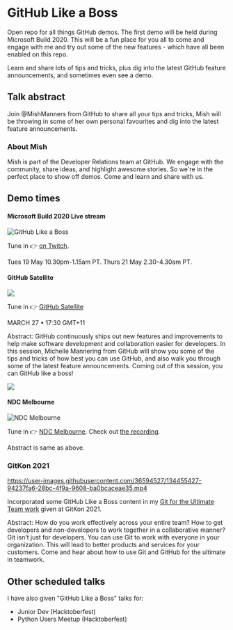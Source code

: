 # GitHub Like a Boss #

Open repo for all things GitHub demos. The first demo will be held during Microsoft Build 2020. This will be a fun place for you all to come and engage with me and try out some of the new features - which have all been enabled on this repo.

Learn and share lots of tips and tricks, plus dig into the latest GitHub feature announcements, and sometimes even see a demo.

## Talk abstract

Join @MishManners from GitHub to share all your tips and tricks, Mish will be throwing in some of her own personal favourites and dig into the latest feature announcements.

### About Mish ###

Mish is part of the Developer Relations team at GitHub. We engage with the community, share ideas, and highlight awesome stories. So we're in the perfect place to show off demos. Come and learn and share with us.

## Demo times ##

#### Microsoft Build 2020 Live stream

![GitHub Like a Boss](https://pbs.twimg.com/media/EYV_zZqUEAEChuo?format=jpg&name=large)

Tune in :point_right: [on Twitch](https://twitch.tv/MicrosoftDeveloper).

Tues 19 May 10.30pm-1.15am PT.
Thurs 21 May 2.30-4.30am PT.

#### GitHub Satellite

![](https://github.com/MishManners/GitHub-Like-A-Boss-Demos/blob/main/Satellite%20India%20Talk.PNG)

Tune in :point_right: [GitHub Satellite](https://githubsatellite.com/)

MARCH 27 • 17:30 GMT+11

Abstract:
GitHub continuously ships out new features and improvements to help make software development and collaboration easier for developers. In this session, Michelle Mannering from GitHub will show you some of the tips and tricks of how best you can use GitHub, and also walk you through some of the latest feature announcements. Coming out of this session, you can GitHub like a boss!

![](https://github.com/MishManners/GitHub-Like-A-Boss-Demos/blob/main/SpeakerIntro.gif)

#### NDC Melbourne

![NDC Melbourne](https://user-images.githubusercontent.com/36594527/127279693-684d9315-683f-466f-b16f-e40254c0e35f.JPG)

Tune in :point_right: [NDC Melbourne](https://ndcmelbourne.com/speakers/michelle-mannering). Check out [the recording](https://www.youtube.com/watch?v=KS2gQ_0-zXg&ab_channel=NDCConferences).

Abstract is same as above.

### GitKon 2021

<!-- ![](https://github.com/mishmanners/GitHub-Like-A-Boss/blob/main/GitKon-Speaker-MichelleMannering-OG.jpg) -->
https://user-images.githubusercontent.com/36594527/134455427-94237fa6-28bc-4f9a-9608-ba0bcaceae35.mp4


Incorporated some GitHub Like a Boss content in my [Git for the Ultimate Team work](https://gitkon.com/sessions/using-git-for-ultimate-teamwork/) given at GitKon 2021.

Abstract:
How do you work effectively across your entire team? How to get developers and non-developers to work together in a collaborative manner? Git isn’t just for developers. You can use Git to work with everyone in your organization. This will lead to better products and services for your customers. Come and hear about how to use Git and GitHub for the ultimate in teamwork.

## Other scheduled talks

I have also given "GitHub Like a Boss" talks for:
- Junior Dev (Hacktoberfest)
- Python Users Meetup (Hacktoberfest)

